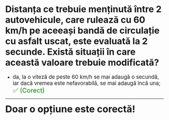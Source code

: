 # Distanța ce trebuie menținută între 2 autovehicule, care rulează cu 60 km/h pe aceeași bandă de circulație cu asfalt uscat, este evaluată la 2 secunde. Există situații în care această valoare trebuie modificată?

- <span style="font-size: larger;">da, la o viteză de peste 60 km/h se mai adaugă o secundă, iar dacă vremea este nefavorabilă, se mai adaugă încă una; <span style="color: green; font-size: larger;">✅ (Corect)</span></span>

---

<span style="font-size: 30px; font-weight: bold;">**Doar o opțiune este corectă!**</span>